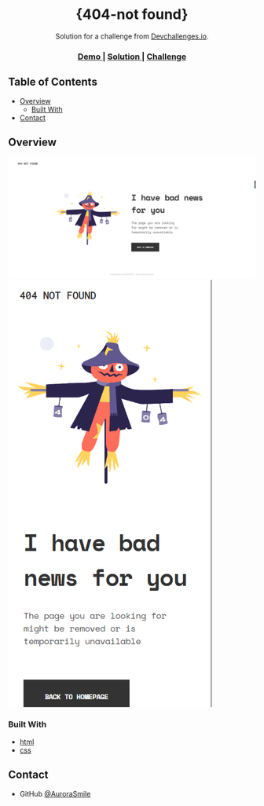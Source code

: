 <!-- Please update value in the {}  -->

<h1 align="center">{404-not found}</h1>

<div align="center">
   Solution for a challenge from  <a href="http://devchallenges.io" target="_blank">Devchallenges.io</a>.
</div>

<div align="center">
  <h3>
    <a href="https://aurorasmile.github.io/404-Not-Found/">
      Demo
    </a>
    <span> | </span>
    <a href="https://github.com/AuroraSmile/404-Not-Found">
      Solution
    </a>
    <span> | </span>
    <a href="https://devchallenges.io/challenges/wBunSb7FPrIepJZAg0sY">
      Challenge
    </a>
  </h3>
</div>

<!-- TABLE OF CONTENTS -->

## Table of Contents

- [Overview](#overview)
  - [Built With](#built-with)
- [Contact](#contact)

<!-- OVERVIEW -->

## Overview

![web](https://github.com/AuroraSmile/404-Not-Found/blob/main/images/web.png)
![moblie](https://github.com/AuroraSmile/404-Not-Found/blob/main/images/moblie.png)

### Built With

<!-- This section should list any major frameworks that you built your project using. Here are a few examples.-->

- [html]()
- [css]()

## Contact

- GitHub [@AuroraSmile](https://github.com/AuroraSmile)
